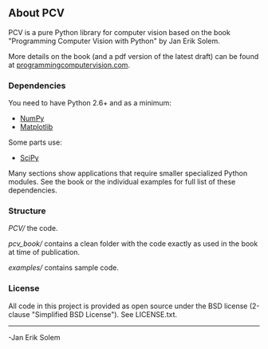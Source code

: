 ## About PCV
PCV is a pure Python library for computer vision based on the book "Programming Computer Vision with Python" by Jan Erik Solem. 

More details on the book (and a pdf version of the latest draft) can be found at [programmingcomputervision.com](http://programmingcomputervision.com/).

### Dependencies
You need to have Python 2.6+ and as a minimum:

* [NumPy](http://numpy.scipy.org/)
* [Matplotlib](http://matplotlib.sourceforge.net/)

Some parts use:

* [SciPy](http://scipy.org/)

Many sections show applications that require smaller specialized Python modules. See the book or the individual examples for full list of these dependencies. 

### Structure

*PCV/* the code.

*pcv_book/* contains a clean folder with the code exactly as used in the book at time of publication.

*examples/* contains sample code.



### License

All code in this project is provided as open source under the BSD license (2-clause "Simplified BSD License"). See LICENSE.txt. 


---
-Jan Erik Solem